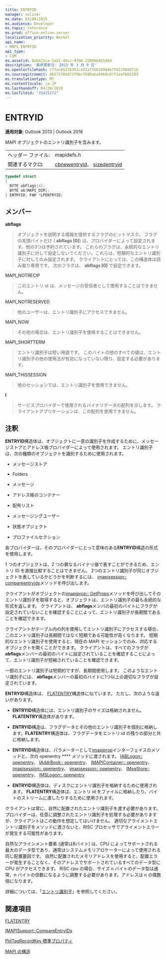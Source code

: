 ```yaml
---
title: ENTRYID
manager: soliver
ms.date: 03/09/2015
ms.audience: Developer
ms.topic: reference
ms.prod: office-online-server
localization_priority: Normal
api_name:
- MAPI.ENTRYID
api_type:
- COM
ms.assetid: 8ebb21ca-5ad1-4dcc-97b6-2390664b5d8d
description: '最終更新日: 2015 年 3 月 9 日'
ms.openlocfilehash: c77acb5226361ce31a7f6b1694de7fe23f8dd71b
ms.sourcegitcommit: 8657170d071f9bcf680aba50b9c07f2a4fb82283
ms.translationtype: MT
ms.contentlocale: ja-JP
ms.lasthandoff: 04/28/2019
ms.locfileid: "33415272"
---
```

# <a name="entryid"></a>ENTRYID

  
  
**適用対象**: Outlook 2013 | Outlook 2016 
  
MAPI オブジェクトのエントリ識別子を含みます。 
  
|||
|:-----|:-----|
|ヘッダー ファイル:  <br/> |mapidefs.h  <br/> |
|関連するマクロ:  <br/> |[cbnewentryid](cbnewentryid.md)、 [sizedentryid](sizedentryid.md) <br/> |
   
```cpp
typedef struct
{
  BYTE abFlags[4];
  BYTE ab[MAPI_DIM];
} ENTRYID, FAR *LPENTRYID;

```

## <a name="members"></a>メンバー

 **abflags**
  
> オブジェクトを説明する情報を提供するフラグのビットマスク。 フラグの先頭バイトだけ ( **abflags [0]**) は、プロバイダーによって設定されます。他の3つは予約されています。 これらのフラグは、永続的なエントリ識別子に対して設定しないでください。これらは、短期的なエントリ識別子に対してのみ設定されます。 クライアントにとっては、この構造体は読み取り専用です。 次のフラグは、 **abflags [0]** で設定できます。
    
MAPI_NOTRECIP 
  
> このエントリ id は、メッセージの受信者として使用することはできません。
    
MAPI_NOTRESERVED 
  
> 他のユーザーは、エントリ識別子にアクセスできません。
    
MAPI_NOW 
  
> その他の場合は、エントリ識別子を使用することはできません。
    
MAPI_SHORTTERM 
  
> エントリ識別子は短い用語です。 このバイトの他のすべての値は、エントリ識別子の他の使用法が有効になっていない限り、設定する必要があります。
    
MAPI_THISSESSION 
  
> 他のセッションでは、エントリ識別子を使用できません。
    
 **l**
  
> サービスプロバイダーで使用されるバイナリデータの配列を示します。 クライアントアプリケーションは、この配列を使用できません。
    
## <a name="remarks"></a>注釈

**ENTRYID**構造体は、オブジェクトに一意の識別子を作成するために、メッセージストアとアドレス帳プロバイダーによって使用されます。 エントリ識別子は、次の種類のオブジェクトを識別するために使用されます。 
  
- メッセージストア
    
- Folders
    
- メッセージ
    
- アドレス帳のコンテナー
    
- 配布リスト
    
- メッセージングユーザー
    
- 状態オブジェクト
    
- プロファイルセクション
    
各プロバイダーは、そのプロバイダーにとって意味のある**ENTRYID**構造の形式を使用します。 
  
1 つのオブジェクトは、2 つの異なるバイナリ値で表すことができるため、エントリ ID を直接比較することはできません。 2つのエントリ識別子が同じオブジェクトを表しているかどうかを判断するには、 [imapisession:: compareentryids](imapisession-compareentryids.md)メソッドを呼び出します。 
  
クライアントがオブジェクトの[imapiprop:: GetProps](imapiprop-getprops.md)メソッドを呼び出してそのエントリ識別子を取得すると、オブジェクトは、エントリ識別子の最も永続的な形式を返します。 クライアントは、 **abflags**メンバの最初のバイトにフラグが設定されていないことを確認することによって、エントリ識別子が長期間であることを確認できます。 
  
クライアントがテーブル内の列を使用してエントリ識別子にアクセスする場合、このエントリ識別子は長期間ではなく短期である可能性が高くなります。 短期的なエントリ識別子を使用すると、現在の MAPI セッションでのみ、対応するオブジェクトを開くことができます。 クライアントは、すべてのフラグが**abflags**メンバーの最初のバイトに設定されていることを確認することによって、エントリ識別子が短縮されていることを確認できます。 
  
一部のエントリ識別子は短期的ですが、長期間使用します。 このようなエントリ識別子には、 **abflags**メンバーの最初のバイトに1つ以上の適切なフラグが設定されています。 
  
**ENTRYID**構造体は、 [FLATENTRY](flatentry.md)構造体に似ています。 ただし、次のような違いがあります。 
  
- **ENTRYID**構造体には、エントリ識別子のサイズは格納されません。**FLATENTRY**構造体があります。 
    
- **ENTRYID**構造は、フラグデータとその他のエントリ識別子を個別に格納します。**FLATENTRY**構造体は、フラグデータをエントリ id の残りの部分と共に格納します。 
    
- **ENTRYID**構造体は、パラメーターとして[imapiprop](imapipropiunknown.md)インターフェイスのメソッドと、次の openentry **** メソッドに渡されます。 [IABLogon:: openentry](iablogon-openentry.md)、 [IAddrBook:: openentry](iaddrbook-openentry.md)、 [IMAPIContainer:: openentry](imapicontainer-openentry.md)、 [imapisession:: openentry](imapisession-openentry.md)、 [imapisession:: openentry](imapisupport-openentry.md)、 [IMsgStore:: openentry](imsgstore-openentry.md)、 [IMSLogon:: openentry](imslogon-openentry.md)
    
- **ENTRYID**構造体は、ディスクにエントリ識別子を格納するために使用されます。 **FLATENTRY**構造体は、エントリ id をファイルに格納したり、バイトのストリームに渡したりするために使用されます。 
    
クライアントは常に、自然に配置されたエントリ識別子を渡す必要があります。 プロバイダーは、任意に調整されたエントリ識別子を処理する必要がありますが、クライアントはこの動作を想定してはいけません。 適切なアライメントエントリ識別子をメソッドに渡さないと、RISC プロセッサでアライメントエラーが発生する可能性があります。 
  
自然なアラインメント要素 (通常は8バイト) は、CPU によってサポートされる最大のデータ型であり、通常はシステムメモリアロケーターによって使用される同じ配置要因です。 自然に配置されたメモリアドレスを使用すると、配置エラーが発生することなく、そのアドレスでサポートされているすべてのデータ型に CPU がアクセスできます。 RISC cpu の場合、サイズ n バイトのデータ型は通常、n バイトの倍数になるように調整する必要があります。アドレスは n の偶数倍になります。
  
詳細については、「[エントリ識別子](mapi-entry-identifiers.md)」を参照してください。 
  
## <a name="see-also"></a>関連項目



[FLATENTRY](flatentry.md)
  
[IMAPISupport::CompareEntryIDs](imapisupport-compareentryids.md)
  
[PidTagRecordKey 標準プロパティ](pidtagrecordkey-canonical-property.md)


[MAPI の構造](mapi-structures.md)

